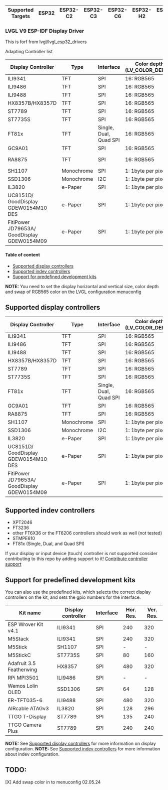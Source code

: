 | Supported Targets | ESP32 | ESP32-C2 | ESP32-C3 | ESP32-C6 | ESP32-H2 | ESP32-P4 | ESP32-S2 | ESP32-S3 |
| ----------------- | ----- | -------- | -------- | -------- | -------- | -------- | -------- | -------- |

### LVGL V9 ESP-IDF Display Driver

This is forf from lvgl/lvgl_esp32_drivers

Adapting Controller list

| Display Controller                          | Type       | Interface              | Color depth (LV_COLOR_DEPTH) | Swap RGB565   |  Status   |
|---------------------------------------------|------------|------------------------|------------------------------|---------------|-----------|
| ILI9341                                     | TFT        | SPI                    | 16: RGB565                   | Yes           | Work      |
| ILI9486                                     | TFT        | SPI                    | 16: RGB565                   | Yes           |InProgress |
| ILI9488                                     | TFT        | SPI                    | 16: RGB565                   | No            |InProgress |
| HX8357B/HX8357D                             | TFT        | SPI                    | 16: RGB565                   | Yes           |InProgress | 
| ST7789                                      | TFT        | SPI                    | 16: RGB565                   | Yes           | Work      |
| ST7735S                                     | TFT        | SPI                    | 16: RGB565                   | Yes           |InProgress |
| FT81x                                       | TFT        | Single, Dual, Quad SPI | 16: RGB565                   | No            |InProgress |
| GC9A01                                      | TFT        | SPI                    | 16: RGB565                   | Yes           | Work      |
| RA8875                                      | TFT        | SPI                    | 16: RGB565                   | Yes           |Not Tested |     |
| SH1107                                      | Monochrome | SPI                    | 1: 1byte per pixel           | No            |InProgress |
| SSD1306                                     | Monochrome | I2C                    | 1: 1byte per pixel           | No            |InProgress |
| IL3820                                      | e-Paper    | SPI                    | 1: 1byte per pixel           | No            |InProgress |
| UC8151D/ GoodDisplay GDEW0154M10 DES        | e-Paper    | SPI                    | 1: 1byte per pixel           | No            |InProgress |
| FitiPower JD79653A/ GoodDisplay GDEW0154M09 | e-Paper    | SPI                    | 1: 1byte per pixel           | No            |InProgress |



#### Table of content
- [Supported display controllers](#supported-display-controllers)
- [Supported indev controllers](#supported-indev-controllers)
- [Support for predefined development kits](#support-for-predefined-development-kits)

**NOTE:** You need to set the display horizontal and vertical size, color depth and
swap of RGB565 color on the LVGL configuration menuconfig 


## Supported display controllers


| Display Controller                          | Type       | Interface              | Color depth (LV_COLOR_DEPTH) | Swap RGB565 color (LV_COLOR_16_SWAP)   |
|---------------------------------------------|------------|------------------------|------------------------------|----------------------------------------|
| ILI9341                                     | TFT        | SPI                    | 16: RGB565                   | Yes                                    |
| ILI9486                                     | TFT        | SPI                    | 16: RGB565                   | Yes                                    |
| ILI9488                                     | TFT        | SPI                    | 16: RGB565                   | No                                     |
| HX8357B/HX8357D                             | TFT        | SPI                    | 16: RGB565                   | Yes                                    |
| ST7789                                      | TFT        | SPI                    | 16: RGB565                   | Yes                                    |
| ST7735S                                     | TFT        | SPI                    | 16: RGB565                   | Yes                                    |
| FT81x                                       | TFT        | Single, Dual, Quad SPI | 16: RGB565                   | No                                     |
| GC9A01                                      | TFT        | SPI                    | 16: RGB565                   | Yes                                    |
| RA8875                                      | TFT        | SPI                    | 16: RGB565                   | Yes                                    |
| SH1107                                      | Monochrome | SPI                    | 1: 1byte per pixel           | No                                     |
| SSD1306                                     | Monochrome | I2C                    | 1: 1byte per pixel           | No                                     |
| IL3820                                      | e-Paper    | SPI                    | 1: 1byte per pixel           | No                                     |
| UC8151D/ GoodDisplay GDEW0154M10 DES        | e-Paper    | SPI                    | 1: 1byte per pixel           | No                                     |
| FitiPower JD79653A/ GoodDisplay GDEW0154M09 | e-Paper    | SPI                    | 1: 1byte per pixel           | No                                     |

## Supported indev controllers

- XPT2046
- FT3236
- other FT6X36 or the FT6206 controllers should work as well (not tested)
- STMPE610
- FT81x (Single, Dual, and Quad SPI)

If your display or input device (touch) controller is not supported consider contributing to this repo by
adding support to it! [Contribute controller support](CONTRIBUTE_CONTROLLER_SUPPORT.md)

## Support for predefined development kits

You can also use the predefined kits, which selects the correct display controllers on the kit,
and sets the gpio numbers for the interface.

| Kit name                  | Display controller    | Interface | Hor. Res. | Ver. Res. |
|---------------------------|-----------------------|-----------|-----------|-----------|
| ESP Wrover Kit v4.1       | ILI9341               | SPI       | 240       | 320       |
| M5Stack                   | ILI9341               | SPI       | 240       | 320       |
| M5Stick                   | SH1107                | SPI       | -         | -         |
| M5StickC                  | ST7735S               | SPI       | 80        | 160       |
| Adafruit 3.5 Featherwing  | HX8357                | SPI       | 480       | 320       |
| RPi MPI3501               | ILI9486               | SPI       | -         | -         |
| Wemos Lolin OLED          | SSD1306               | SPI       | 64        | 128       |
| ER-TFT035-6               | ILI9488               | SPI       | 480       | 320       |
| AIRcable ATAGv3           | IL3820                | SPI       | 128       | 296       |
| TTGO T-Display            | ST7789                | SPI       | 135       | 240       |
| TTGO Camera Plus          | ST7789                | SPI       | 240       | 240       |

**NOTE:** See [Supported display controllers](#supported-display-controllers) for more information on display configuration.
**NOTE:** See [Supported indev controllers](#supported-indev-controllers) for more information about indev configuration.

## TODO:
[X]  Add swap color in to menuconfig 02.05.24
